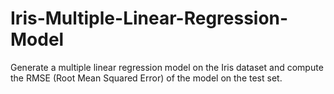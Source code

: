 # Iris-Multiple-Linear-Regression-Model
Generate a multiple linear regression model on the Iris dataset and compute the RMSE (Root Mean Squared Error) of the model on the test set.

